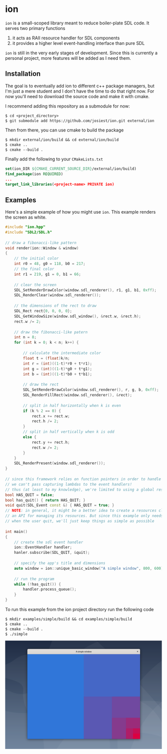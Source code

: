 # ion

`ion` is a small-scoped library meant to reduce boiler-plate SDL code.
It serves two primary functions

1. it acts as RAII resource handler for SDL components
2. it provides a higher level event-handling interface than pure SDL

`ion` is still in the very early stages of development. Since this is currently
a personal project, more features will be added as I need them.

## Installation

The goal is to eventually add ion to different c++ package managers, but I'm
just a mere student and I don't have the time to do that right now. For now
you'll need to download the source code and make it with cmake.

I recommend adding this repository as a submodule for now:

```console
$ cd <project_directory>
$ git submodule add https://github.com/josiest/ion.git external/ion
```

Then from there, you can use cmake to build the package

```console
$ mkdir external/ion/build && cd external/ion/build
$ cmake ..
$ cmake --build .
```

Finally add the following to your `CMakeLists.txt`

```cmake
set(ion_DIR ${CMAKE_CURRENT_SOURCE_DIR}/external/ion/build)
find_package(ion REQUIRED)
...
target_link_libraries(<project-name> PRIVATE ion)
```

## Examples

Here's a simple example of how you might use `ion`. This example renders
the screen as white.

```cpp
#include "ion.hpp"
#include "SDL2/SDL.h"

// draw a fibonacci-like pattern
void render(ion::Window & window)
{
    // the initial color
    int r0 = 48, g0 = 118, b0 = 217;
    // the final color
    int r1 = 219, g1 = 0, b1 = 66;

    // clear the screen
    SDL_SetRenderDrawColor(window.sdl_renderer(), r1, g1, b1, 0xff);
    SDL_RenderClear(window.sdl_renderer());

    // the dimensions of the rect to draw
    SDL_Rect rect{0, 0, 0, 0};
    SDL_GetWindowSize(window.sdl_window(), &rect.w, &rect.h);
    rect.w /= 2;

    // draw the fibonacci-like patern
    int n = 8;
    for (int k = 0; k < n; k++) {

        // calculate the intermediate color
        float t = (float)k/n;
        int r = (int)((1-t)*r0 + t*r1);
        int g = (int)((1-t)*g0 + t*g1);
        int b = (int)((1-t)*b0 + t*b1);

        // draw the rect
        SDL_SetRenderDrawColor(window.sdl_renderer(), r, g, b, 0xff);
        SDL_RenderFillRect(window.sdl_renderer(), &rect);

        // split in half horizontally when k is even
        if (k % 2 == 0) {
            rect.x += rect.w;
            rect.h /= 2;
        }
        // split in half vertically when k is odd
        else {
            rect.y += rect.h;
            rect.w /= 2;
        }
    }
    SDL_RenderPresent(window.sdl_renderer());
}

// since this framework relies on function pointers in order to handle events,
// we can't pass capturing lambdas to the event handlers!
// thus (at least to my knowledge), we're limited to using a global resource
bool HAS_QUIT = false;
bool has_quit() { return HAS_QUIT; }
void quit(SDL_Event const &) { HAS_QUIT = true; }
// NOTE: in general, it might be a better idea to create a resources class with
// an API for managing its resources. But since this example only needs to know
// when the user quit, we'll just keep things as simple as possible

int main()
{
    // create the sdl event handler
    ion::EventHandler handler;
    hanler.subscribe(SDL_QUIT, &quit);

    // specify the app's title and dimensions
    auto window = ion::unique_basic_window("A simple window", 800, 600);

    // run the program
    while (!has_quit()) {
        handler.process_queue();
    }
}
```

To run this example from the ion project directory run the following code

```console
$ mkdir examples/simple/build && cd examples/simple/build
$ cmake ..
$ cmake --build .
$ ./simple
```

![simple example window](images/simple-example.png)
